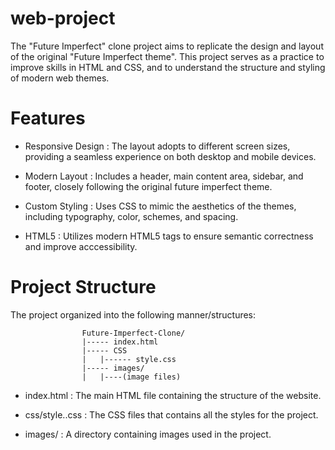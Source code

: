 # web-project
The "Future Imperfect" clone project aims to replicate the design and layout of the original "Future Imperfect theme". This project serves as a practice to improve skills in HTML and CSS, and to understand the structure and styling of modern web themes.

# Features 
* Responsive Design : The layout adopts to different screen sizes, providing a seamless experience on both desktop and mobile devices.

* Modern Layout : Includes a header, main content area, sidebar, and footer, closely following the original future imperfect theme.

* Custom Styling : Uses CSS to mimic the aesthetics of the themes, including typography, color, schemes, and spacing.

* HTML5 : Utilizes modern HTML5 tags to ensure semantic correctness and improve acccessibility.

# Project Structure

The project organized into the following manner/structures: 

                    Future-Imperfect-Clone/
                    |----- index.html
                    |----- CSS
                    |   |------ style.css
                    |----- images/
                    |   |----(image files)

* index.html : The main HTML file containing the structure of the website.

* css/style..css : The CSS files that contains all the styles for the project.

* images/ : A directory containing images used in the project.
 
    
